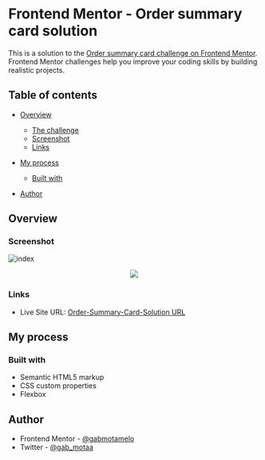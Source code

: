 # Frontend Mentor - Order summary card solution

This is a solution to the [Order summary card challenge on Frontend Mentor](https://www.frontendmentor.io/challenges/order-summary-component-QlPmajDUj). Frontend Mentor challenges help you improve your coding skills by building realistic projects. 

## Table of contents

- [Overview](#overview)
  - [The challenge](#the-challenge)
  - [Screenshot](#screenshot)
  - [Links](#links)
  
- [My process](#my-process)
  - [Built with](#built-with)  
- [Author](#author)

## Overview

### Screenshot

![index](https://user-images.githubusercontent.com/88755473/134826296-ca6b6398-8d9f-4db2-b647-bcc1d04faf0b.png)
<p align="center">
  <img src="https://user-images.githubusercontent.com/88755473/134832156-d1ad0410-77d5-4749-ad9b-89613ef17e0f.png">
</p>

### Links
 
- Live Site URL: [Order-Summary-Card-Solution URL](https://gabmotamelo.github.io/Frontend-Mentor---Order-summary-card-solution/)

## My process

### Built with

- Semantic HTML5 markup
- CSS custom properties
- Flexbox

## Author

- Frontend Mentor - [@gabmotamelo](https://www.frontendmentor.io/profile/gabmotamelo)
- Twitter - [@gab_motaa](https://twitter.com/gab_motaa)


